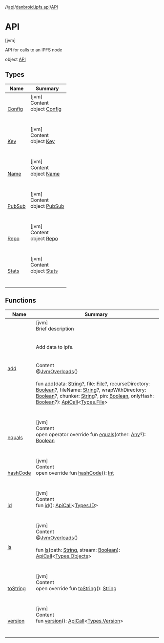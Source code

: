 //[api](../../index.md)/[danbroid.ipfs.api](../index.md)/[API](index.md)



# API  
 [jvm] 

API for calls to an IPFS node

object [API](index.md)   


## Types  
  
|  Name|  Summary| 
|---|---|
| [Config](-config/index.md)| [jvm]  <br>Content  <br>object [Config](-config/index.md)  <br><br><br>
| [Key](-key/index.md)| [jvm]  <br>Content  <br>object [Key](-key/index.md)  <br><br><br>
| [Name](-name/index.md)| [jvm]  <br>Content  <br>object [Name](-name/index.md)  <br><br><br>
| [PubSub](-pub-sub/index.md)| [jvm]  <br>Content  <br>object [PubSub](-pub-sub/index.md)  <br><br><br>
| [Repo](-repo/index.md)| [jvm]  <br>Content  <br>object [Repo](-repo/index.md)  <br><br><br>
| [Stats](-stats/index.md)| [jvm]  <br>Content  <br>object [Stats](-stats/index.md)  <br><br><br>


## Functions  
  
|  Name|  Summary| 
|---|---|
| [add](add.md)| [jvm]  <br>Brief description  <br><br><br>Add data to ipfs.<br><br>  <br>Content  <br>@[JvmOverloads](https://kotlinlang.org/api/latest/jvm/stdlib/kotlin.jvm/-jvm-overloads/index.html)()  <br>  <br>fun [add](add.md)(data: [String](https://kotlinlang.org/api/latest/jvm/stdlib/kotlin/-string/index.html)?, file: [File](https://docs.oracle.com/javase/8/docs/api/java/io/File.html)?, recurseDirectory: [Boolean](https://kotlinlang.org/api/latest/jvm/stdlib/kotlin/-boolean/index.html)?, fileName: [String](https://kotlinlang.org/api/latest/jvm/stdlib/kotlin/-string/index.html)?, wrapWithDirectory: [Boolean](https://kotlinlang.org/api/latest/jvm/stdlib/kotlin/-boolean/index.html)?, chunker: [String](https://kotlinlang.org/api/latest/jvm/stdlib/kotlin/-string/index.html)?, pin: [Boolean](https://kotlinlang.org/api/latest/jvm/stdlib/kotlin/-boolean/index.html), onlyHash: [Boolean](https://kotlinlang.org/api/latest/jvm/stdlib/kotlin/-boolean/index.html)?): [ApiCall](../-api-call/index.md)<[Types.File](../-types/-file/index.md)>  <br><br><br>
| [equals](../-types/-config/-config-change/index.md#kotlin/Any/equals/#kotlin.Any?/PointingToDeclaration/)| [jvm]  <br>Content  <br>open operator override fun [equals](../-types/-config/-config-change/index.md#kotlin/Any/equals/#kotlin.Any?/PointingToDeclaration/)(other: [Any](https://kotlinlang.org/api/latest/jvm/stdlib/kotlin/-any/index.html)?): [Boolean](https://kotlinlang.org/api/latest/jvm/stdlib/kotlin/-boolean/index.html)  <br><br><br>
| [hashCode](../-types/-config/-config-change/index.md#kotlin/Any/hashCode/#/PointingToDeclaration/)| [jvm]  <br>Content  <br>open override fun [hashCode](../-types/-config/-config-change/index.md#kotlin/Any/hashCode/#/PointingToDeclaration/)(): [Int](https://kotlinlang.org/api/latest/jvm/stdlib/kotlin/-int/index.html)  <br><br><br>
| [id](id.md)| [jvm]  <br>Content  <br>fun [id](id.md)(): [ApiCall](../-api-call/index.md)<[Types.ID](../-types/-i-d/index.md)>  <br><br><br>
| [ls](ls.md)| [jvm]  <br>Content  <br>@[JvmOverloads](https://kotlinlang.org/api/latest/jvm/stdlib/kotlin.jvm/-jvm-overloads/index.html)()  <br>  <br>fun [ls](ls.md)(path: [String](https://kotlinlang.org/api/latest/jvm/stdlib/kotlin/-string/index.html), stream: [Boolean](https://kotlinlang.org/api/latest/jvm/stdlib/kotlin/-boolean/index.html)): [ApiCall](../-api-call/index.md)<[Types.Objects](../-types/-objects/index.md)>  <br><br><br>
| [toString](../-types/-config/-config-change/index.md#kotlin/Any/toString/#/PointingToDeclaration/)| [jvm]  <br>Content  <br>open override fun [toString](../-types/-config/-config-change/index.md#kotlin/Any/toString/#/PointingToDeclaration/)(): [String](https://kotlinlang.org/api/latest/jvm/stdlib/kotlin/-string/index.html)  <br><br><br>
| [version](version.md)| [jvm]  <br>Content  <br>fun [version](version.md)(): [ApiCall](../-api-call/index.md)<[Types.Version](../-types/-version/index.md)>  <br><br><br>


